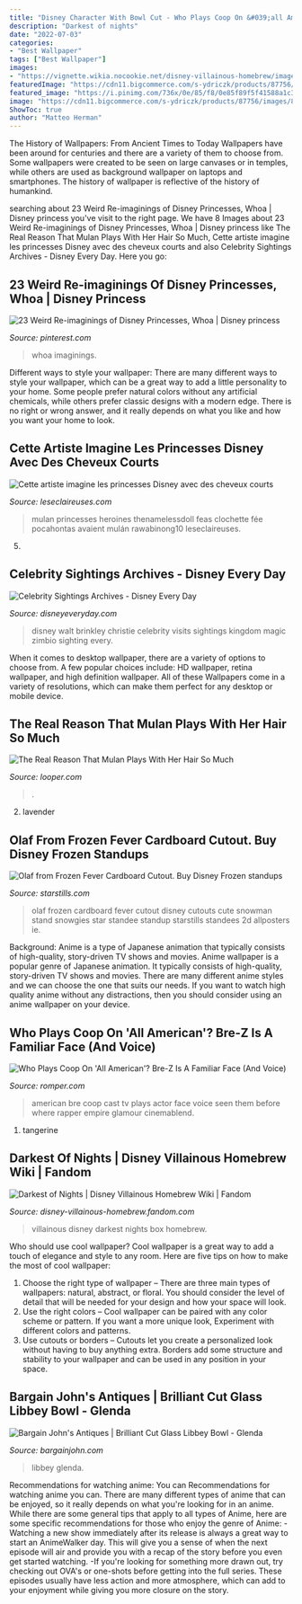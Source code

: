 ```yaml
---
title: "Disney Character With Bowl Cut - Who Plays Coop On &#039;all American&#039;? Bre-z Is A Familiar Face (and Voice)"
description: "Darkest of nights"
date: "2022-07-03"
categories:
- "Best Wallpaper"
tags: ["Best Wallpaper"]
images:
- "https://vignette.wikia.nocookie.net/disney-villainous-homebrew/images/6/60/Chernabog_back_cover_BOX.png/revision/latest/scale-to-width-down/400?cb=20200508200038"
featuredImage: "https://cdn11.bigcommerce.com/s-ydriczk/products/87756/images/89452/Olaf_Frozen_Fever_Lifesize_Cardboard_Cutout_available_now_at_starstills__07202.1459348920.450.659.jpg?c=2"
featured_image: "https://i.pinimg.com/736x/0e/85/f8/0e85f89f5f41588a1c3a3f9a71863a05.jpg"
image: "https://cdn11.bigcommerce.com/s-ydriczk/products/87756/images/89452/Olaf_Frozen_Fever_Lifesize_Cardboard_Cutout_available_now_at_starstills__07202.1459348920.450.659.jpg?c=2"
ShowToc: true
author: "Matteo Herman"
---
```



The History of Wallpapers: From Ancient Times to Today
Wallpapers have been around for centuries and there are a variety of them to choose from. Some wallpapers were created to be seen on large canvases or in temples, while others are used as background wallpaper on laptops and smartphones. The history of wallpaper is reflective of the history of humankind.

	

		
searching about 23 Weird Re-imaginings of Disney Princesses, Whoa | Disney princess you've visit to the right page. We have 8 Images about 23 Weird Re-imaginings of Disney Princesses, Whoa | Disney princess like The Real Reason That Mulan Plays With Her Hair So Much, Cette artiste imagine les princesses Disney avec des cheveux courts and also Celebrity Sightings Archives - Disney Every Day. Here you go:
		
    
## 23 Weird Re-imaginings Of Disney Princesses, Whoa | Disney Princess

<img loading=lazy src="https://i.pinimg.com/736x/0e/85/f8/0e85f89f5f41588a1c3a3f9a71863a05.jpg" onerror="this.onerror=null;this.src='https://tse2.mm.bing.net/th?id=OIP.Z34PeGJdDkaPo6Kr-mnuSAHaHa&amp;pid=15.1';" alt="23 Weird Re-imaginings of Disney Princesses, Whoa | Disney princess">

_Source: pinterest.com_

>whoa imaginings. 

	

Different ways to style your wallpaper:
There are many different ways to style your wallpaper, which can be a great way to add a little personality to your home. Some people prefer natural colors without any artificial chemicals, while others prefer classic designs with a modern edge. There is no right or wrong answer, and it really depends on what you like and how you want your home to look.

    
## Cette Artiste Imagine Les Princesses Disney Avec Des Cheveux Courts

<img loading=lazy src="http://www.leseclaireuses.com/ec_content/20190723-mulan.jpg" onerror="this.onerror=null;this.src='https://tse3.mm.bing.net/th?id=OIP.O8mF47Xal3tNn4MbAVM_3wHaEr&amp;pid=15.1';" alt="Cette artiste imagine les princesses Disney avec des cheveux courts">

_Source: leseclaireuses.com_

>mulan princesses heroines thenamelessdoll feas clochette fée pocahontas avaient mulán rawabinong10 leseclaireuses. 

	

5.

    
## Celebrity Sightings Archives - Disney Every Day

<img loading=lazy src="https://www.disneyeveryday.com/wp-content/uploads/2016/03/Supermodel-Christie-Brinkley-visits-Walt-Disney-World.jpg" onerror="this.onerror=null;this.src='https://tse1.mm.bing.net/th?id=OIP.n8T0fQXBaqT0FVZ0wl9N6QHaLH&amp;pid=15.1';" alt="Celebrity Sightings Archives - Disney Every Day">

_Source: disneyeveryday.com_

>disney walt brinkley christie celebrity visits sightings kingdom magic zimbio sighting every. 

	

When it comes to desktop wallpaper, there are a variety of options to choose from. A few popular choices include: HD wallpaper, retina wallpaper, and high definition wallpaper. All of these Wallpapers come in a variety of resolutions, which can make them perfect for any desktop or mobile device. 

    
## The Real Reason That Mulan Plays With Her Hair So Much

<img loading=lazy src="https://img2.looper.com/img/gallery/the-real-reason-that-mulan-plays-with-her-hair-so-much/l-intro-1615907196.jpg" onerror="this.onerror=null;this.src='https://tse4.mm.bing.net/th?id=OIP.xJRK09D16VyMsL1tX-vslwHaEK&amp;pid=15.1';" alt="The Real Reason That Mulan Plays With Her Hair So Much">

_Source: looper.com_

>. 

	

2. lavender 

    
## Olaf From Frozen Fever Cardboard Cutout. Buy Disney Frozen Standups

<img loading=lazy src="https://cdn11.bigcommerce.com/s-ydriczk/products/87756/images/89452/Olaf_Frozen_Fever_Lifesize_Cardboard_Cutout_available_now_at_starstills__07202.1459348920.450.659.jpg?c=2" onerror="this.onerror=null;this.src='https://tse1.mm.bing.net/th?id=OIP.d08xFThD0mv3_hD2YzwcigAAAA&amp;pid=15.1';" alt="Olaf from Frozen Fever Cardboard Cutout. Buy Disney Frozen standups">

_Source: starstills.com_

>olaf frozen cardboard fever cutout disney cutouts cute snowman stand snowgies star standee standup starstills standees 2d allposters ie. 

	

Background: Anime is a type of Japanese animation that typically consists of high-quality, story-driven TV shows and movies.
Anime wallpaper is a popular genre of Japanese animation. It typically consists of high-quality, story-driven TV shows and movies. There are many different anime styles and we can choose the one that suits our needs. If you want to watch high quality anime without any distractions, then you should consider using an anime wallpaper on your device.

    
## Who Plays Coop On &#039;All American&#039;? Bre-Z Is A Familiar Face (And Voice)

<img loading=lazy src="https://imgix.bustle.com/uploads/image/2018/10/17/d501ce6e-1c6a-45a3-a5e0-0000389cda2e-ala102a_0126b.jpg?w=1200&amp;h=630&amp;fit=crop&amp;crop=faces&amp;fm=jpg" onerror="this.onerror=null;this.src='https://tse2.mm.bing.net/th?id=OIP.yzw144DG0JYyTFjwK7e88QHaD4&amp;pid=15.1';" alt="Who Plays Coop On &#039;All American&#039;? Bre-Z Is A Familiar Face (And Voice)">

_Source: romper.com_

>american bre coop cast tv plays actor face voice seen them before where rapper empire glamour cinemablend. 

	

1. tangerine 

    
## Darkest Of Nights | Disney Villainous Homebrew Wiki | Fandom

<img loading=lazy src="https://vignette.wikia.nocookie.net/disney-villainous-homebrew/images/6/60/Chernabog_back_cover_BOX.png/revision/latest/scale-to-width-down/400?cb=20200508200038" onerror="this.onerror=null;this.src='https://tse3.mm.bing.net/th?id=OIP.Gxmyt5ks6VtuIToNgpRmNwAAAA&amp;pid=15.1';" alt="Darkest of Nights | Disney Villainous Homebrew Wiki | Fandom">

_Source: disney-villainous-homebrew.fandom.com_

>villainous disney darkest nights box homebrew. 

	

Who should use cool wallpaper?
Cool wallpaper is a great way to add a touch of elegance and style to any room. Here are five tips on how to make the most of cool wallpaper: 
1) Choose the right type of wallpaper – There are three main types of wallpapers: natural, abstract, or floral. You should consider the level of detail that will be needed for your design and how your space will look. 
2) Use the right colors – Cool wallpaper can be paired with any color scheme or pattern. If you want a more unique look, Experiment with different colors and patterns. 
3) Use cutouts or borders – Cutouts let you create a personalized look without having to buy anything extra. Borders add some structure and stability to your wallpaper and can be used in any position in your space.

    
## Bargain John&#039;s Antiques | Brilliant Cut Glass Libbey Bowl - Glenda

<img loading=lazy src="https://www.bargainjohn.com/wp-content/uploads/2015/12/G179DCutGlassBowl.jpg" onerror="this.onerror=null;this.src='https://tse1.mm.bing.net/th?id=OIP.DLCHh_1su8Nc5_5xKdxJ7AHaHO&amp;pid=15.1';" alt="Bargain John&#039;s Antiques | Brilliant Cut Glass Libbey Bowl - Glenda">

_Source: bargainjohn.com_

>libbey glenda. 

	

Recommendations for watching anime: You can
Recommendations for watching anime you can. There are many different types of anime that can be enjoyed, so it really depends on what you're looking for in an anime. While there are some general tips that apply to all types of Anime, here are some specific recommendations for those who enjoy the genre of Anime: 
-Watching a new show immediately after its release is always a great way to start an AnimeWalker day. This will give you a sense of when the next episode will air and provide you with a recap of the story before you even get started watching. 
-If you're looking for something more drawn out, try checking out OVA's or one-shots before getting into the full series. These episodes usually have less action and more atmosphere, which can add to your enjoyment while giving you more closure on the story.


